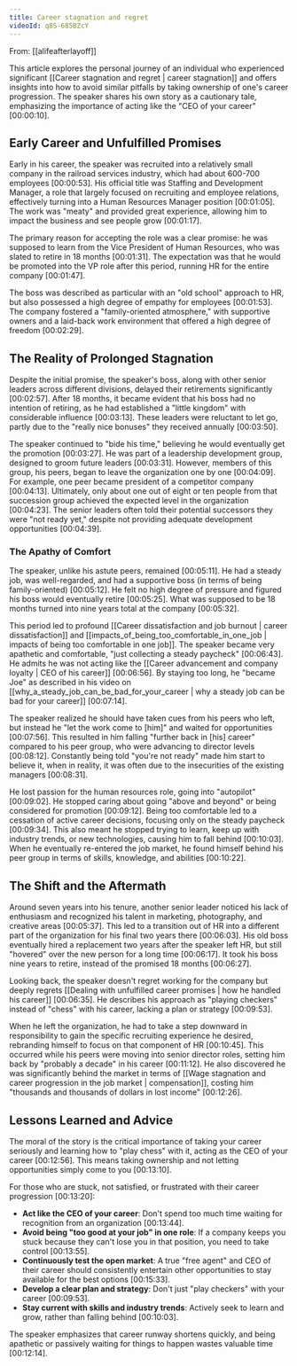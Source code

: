 ```yaml
---
title: Career stagnation and regret
videoId: q8S-685BZcY
---
```


From: [[alifeafterlayoff]] <br/> 

This article explores the personal journey of an individual who experienced significant [[Career stagnation and regret | career stagnation]] and offers insights into how to avoid similar pitfalls by taking ownership of one's career progression. The speaker shares his own story as a cautionary tale, emphasizing the importance of acting like the "CEO of your career" <a class="yt-timestamp" data-t="00:00:10">[00:00:10]</a>.

## Early Career and Unfulfilled Promises

Early in his career, the speaker was recruited into a relatively small company in the railroad services industry, which had about 600-700 employees <a class="yt-timestamp" data-t="00:00:53">[00:00:53]</a>. His official title was Staffing and Development Manager, a role that largely focused on recruiting and employee relations, effectively turning into a Human Resources Manager position <a class="yt-timestamp" data-t="00:01:05">[00:01:05]</a>. The work was "meaty" and provided great experience, allowing him to impact the business and see people grow <a class="yt-timestamp" data-t="00:01:17">[00:01:17]</a>.

The primary reason for accepting the role was a clear promise: he was supposed to learn from the Vice President of Human Resources, who was slated to retire in 18 months <a class="yt-timestamp" data-t="00:01:31">[00:01:31]</a>. The expectation was that he would be promoted into the VP role after this period, running HR for the entire company <a class="yt-timestamp" data-t="00:01:47">[00:01:47]</a>.

The boss was described as particular with an "old school" approach to HR, but also possessed a high degree of empathy for employees <a class="yt-timestamp" data-t="00:01:53">[00:01:53]</a>. The company fostered a "family-oriented atmosphere," with supportive owners and a laid-back work environment that offered a high degree of freedom <a class="yt-timestamp" data-t="00:02:29">[00:02:29]</a>.

## The Reality of Prolonged Stagnation

Despite the initial promise, the speaker's boss, along with other senior leaders across different divisions, delayed their retirements significantly <a class="yt-timestamp" data-t="00:02:57">[00:02:57]</a>. After 18 months, it became evident that his boss had no intention of retiring, as he had established a "little kingdom" with considerable influence <a class="yt-timestamp" data-t="00:03:13">[00:03:13]</a>. These leaders were reluctant to let go, partly due to the "really nice bonuses" they received annually <a class="yt-timestamp" data-t="00:03:50">[00:03:50]</a>.

The speaker continued to "bide his time," believing he would eventually get the promotion <a class="yt-timestamp" data-t="00:03:27">[00:03:27]</a>. He was part of a leadership development group, designed to groom future leaders <a class="yt-timestamp" data-t="00:03:31">[00:03:31]</a>. However, members of this group, his peers, began to leave the organization one by one <a class="yt-timestamp" data-t="00:04:09">[00:04:09]</a>. For example, one peer became president of a competitor company <a class="yt-timestamp" data-t="00:04:13">[00:04:13]</a>. Ultimately, only about one out of eight or ten people from that succession group achieved the expected level in the organization <a class="yt-timestamp" data-t="00:04:23">[00:04:23]</a>. The senior leaders often told their potential successors they were "not ready yet," despite not providing adequate development opportunities <a class="yt-timestamp" data-t="00:04:39">[00:04:39]</a>.

### The Apathy of Comfort

The speaker, unlike his astute peers, remained <a class="yt-timestamp" data-t="00:05:11">[00:05:11]</a>. He had a steady job, was well-regarded, and had a supportive boss (in terms of being family-oriented) <a class="yt-timestamp" data-t="00:05:12">[00:05:12]</a>. He felt no high degree of pressure and figured his boss would eventually retire <a class="yt-timestamp" data-t="00:05:25">[00:05:25]</a>. What was supposed to be 18 months turned into nine years total at the company <a class="yt-timestamp" data-t="00:05:32">[00:05:32]</a>.

This period led to profound [[Career dissatisfaction and job burnout | career dissatisfaction]] and [[impacts_of_being_too_comfortable_in_one_job | impacts of being too comfortable in one job]]. The speaker became very apathetic and comfortable, "just collecting a steady paycheck" <a class="yt-timestamp" data-t="00:06:43">[00:06:43]</a>. He admits he was not acting like the [[Career advancement and company loyalty | CEO of his career]] <a class="yt-timestamp" data-t="00:06:56">[00:06:56]</a>. By staying too long, he "became Joe" as described in his video on [[why_a_steady_job_can_be_bad_for_your_career | why a steady job can be bad for your career]] <a class="yt-timestamp" data-t="00:07:14">[00:07:14]</a>.

The speaker realized he should have taken cues from his peers who left, but instead he "let the work come to [him]" and waited for opportunities <a class="yt-timestamp" data-t="00:07:56">[00:07:56]</a>. This resulted in him falling "further back in [his] career" compared to his peer group, who were advancing to director levels <a class="yt-timestamp" data-t="00:08:12">[00:08:12]</a>. Constantly being told "you're not ready" made him start to believe it, when in reality, it was often due to the insecurities of the existing managers <a class="yt-timestamp" data-t="00:08:31">[00:08:31]</a>.

He lost passion for the human resources role, going into "autopilot" <a class="yt-timestamp" data-t="00:09:02">[00:09:02]</a>. He stopped caring about going "above and beyond" or being considered for promotion <a class="yt-timestamp" data-t="00:09:12">[00:09:12]</a>. Being too comfortable led to a cessation of active career decisions, focusing only on the steady paycheck <a class="yt-timestamp" data-t="00:09:34">[00:09:34]</a>. This also meant he stopped trying to learn, keep up with industry trends, or new technologies, causing him to fall behind <a class="yt-timestamp" data-t="00:10:03">[00:10:03]</a>. When he eventually re-entered the job market, he found himself behind his peer group in terms of skills, knowledge, and abilities <a class="yt-timestamp" data-t="00:10:22">[00:10:22]</a>.

## The Shift and the Aftermath

Around seven years into his tenure, another senior leader noticed his lack of enthusiasm and recognized his talent in marketing, photography, and creative areas <a class="yt-timestamp" data-t="00:05:37">[00:05:37]</a>. This led to a transition out of HR into a different part of the organization for his final two years there <a class="yt-timestamp" data-t="00:06:03">[00:06:03]</a>. His old boss eventually hired a replacement two years after the speaker left HR, but still "hovered" over the new person for a long time <a class="yt-timestamp" data-t="00:06:17">[00:06:17]</a>. It took his boss nine years to retire, instead of the promised 18 months <a class="yt-timestamp" data-t="00:06:27">[00:06:27]</a>.

Looking back, the speaker doesn't regret working for the company but deeply regrets [[Dealing with unfulfilled career promises | how he handled his career]] <a class="yt-timestamp" data-t="00:06:35">[00:06:35]</a>. He describes his approach as "playing checkers" instead of "chess" with his career, lacking a plan or strategy <a class="yt-timestamp" data-t="00:09:53">[00:09:53]</a>.

When he left the organization, he had to take a step downward in responsibility to gain the specific recruiting experience he desired, rebranding himself to focus on that component of HR <a class="yt-timestamp" data-t="00:10:45">[00:10:45]</a>. This occurred while his peers were moving into senior director roles, setting him back by "probably a decade" in his career <a class="yt-timestamp" data-t="00:11:12">[00:11:12]</a>. He also discovered he was significantly behind the market in terms of [[Wage stagnation and career progression in the job market | compensation]], costing him "thousands and thousands of dollars in lost income" <a class="yt-timestamp" data-t="00:12:26">[00:12:26]</a>.

## Lessons Learned and Advice

The moral of the story is the critical importance of taking your career seriously and learning how to "play chess" with it, acting as the CEO of your career <a class="yt-timestamp" data-t="00:12:56">[00:12:56]</a>. This means taking ownership and not letting opportunities simply come to you <a class="yt-timestamp" data-t="00:13:10">[00:13:10]</a>.

For those who are stuck, not satisfied, or frustrated with their career progression <a class="yt-timestamp" data-t="00:13:20">[00:13:20]</a>:
*   **Act like the CEO of your career**: Don't spend too much time waiting for recognition from an organization <a class="yt-timestamp" data-t="00:13:44">[00:13:44]</a>.
*   **Avoid being "too good at your job" in one role**: If a company keeps you stuck because they can't lose you in that position, you need to take control <a class="yt-timestamp" data-t="00:13:55">[00:13:55]</a>.
*   **Continuously test the open market**: A true "free agent" and CEO of their career should consistently entertain other opportunities to stay available for the best options <a class="yt-timestamp" data-t="00:15:33">[00:15:33]</a>.
*   **Develop a clear plan and strategy**: Don't just "play checkers" with your career <a class="yt-timestamp" data-t="00:09:53">[00:09:53]</a>.
*   **Stay current with skills and industry trends**: Actively seek to learn and grow, rather than falling behind <a class="yt-timestamp" data-t="00:10:03">[00:10:03]</a>.

The speaker emphasizes that career runway shortens quickly, and being apathetic or passively waiting for things to happen wastes valuable time <a class="yt-timestamp" data-t="00:12:14">[00:12:14]</a>.